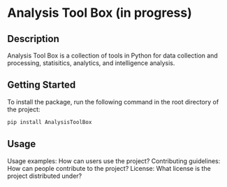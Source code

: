 # Analysis Tool Box (in progress)

## Description

Analysis Tool Box is a collection of tools in Python for data collection and processing, statisitics, analytics, and intelligence analysis.

## Getting Started

To install the package, run the following command in the root directory of the project:

```bash
pip install AnalysisToolBox
```

## Usage

Usage examples: How can users use the project?
Contributing guidelines: How can people contribute to the project?
License: What license is the project distributed under?
